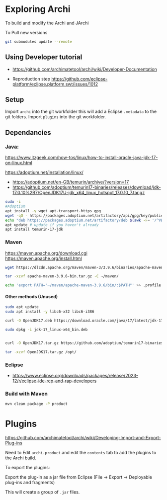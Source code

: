 # Exploring Archi

To build and modify the Archi and JArchi

To Pull new versions

```bash
git submodules update --remote
```

## Using Developer tutorial

* https://github.com/archimatetool/archi/wiki/Developer-Documentation

* Reproduction step https://github.com/eclipse-platform/eclipse.platform.swt/issues/1012

## Setup

Import `archi` into the git workfolder this will add a Eclipse `.metadata` to the git folders.
Import `plugins` into the git workfolder.                        

## Dependancies

### Java:

https://www.itzgeek.com/how-tos/linux/how-to-install-oracle-java-jdk-17-on-linux.html

https://adoptium.net/installation/linux/

* https://adoptium.net/en-GB/temurin/archive/?version=17
* https://github.com/adoptium/temurin17-binaries/releases/download/jdk-17.0.10%2B7/OpenJDK17U-jdk_x64_linux_hotspot_17.0.10_7.tar.gz


```bash
sudo -i
#Adoptium
apt install -y wget apt-transport-https gpg
wget -qO - https://packages.adoptium.net/artifactory/api/gpg/key/public | gpg --dearmor | tee /etc/apt/trusted.gpg.d/adoptium.gpg > /dev/null
echo "deb https://packages.adoptium.net/artifactory/deb $(awk -F= '/^VERSION_CODENAME/{print$2}' /etc/os-release) main" | tee /etc/apt/sources.list.d/adoptium.list
apt update # update if you haven't already
apt install temurin-17-jdk
```

### Maven

https://maven.apache.org/download.cgi
https://maven.apache.org/install.html

```bash
wget https://dlcdn.apache.org/maven/maven-3/3.9.6/binaries/apache-maven-3.9.6-bin.tar.gz

tar -xzvf apache-maven-3.9.6-bin.tar.gz -C ~/maven/

echo 'export PATH="~/maven/apache-maven-3.9.6/bin/:$PATH"' >> .profile
```

#### Other methods (Unused)

```bash
sudo apt update
sudo apt install -y libc6-x32 libc6-i386

curl -O OpenJDK17.deb https://download.oracle.com/java/17/latest/jdk-17_linux-x64_bin.deb

sudo dpkg -i jdk-17_linux-x64_bin.deb


curl -O OpenJDK17.tar.gz https://github.com/adoptium/temurin17-binaries/releases/download/jdk-17.0.10%2B7/OpenJDK17U-jdk_x64_linux_hotspot_17.0.10_7.tar.gz

tar -xzvf OpenJDK17.tar.gz /opt/
```


### Eclipse

* https://www.eclipse.org/downloads/packages/release/2023-12/r/eclipse-ide-rcp-and-rap-developers

### Build with Maven

```bash
mvn clean package -P product
```

# Plugins

https://github.com/archimatetool/archi/wiki/Developing-Import-and-Export-Plug-ins

Need to Edit `archi.product` and edit the `contents` tab to add the plugins to the Archi build.

To export the plugins:

Export the plug-in as a jar file from Eclipse (File -> Export -> Deployable plug-ins and fragments)

This will create a group of `.jar` files.

